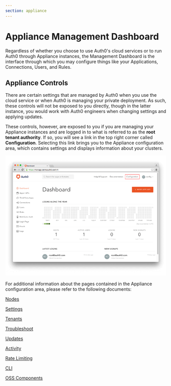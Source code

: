 ```yaml
---
section: appliance
---
```


# Appliance Management Dashboard

Regardless of whether you choose to use Auth0's cloud services or to run Auth0 through Appliance instances, the Management Dashboard is the interface through which you may configure things like your Applications, Connections, Users, and Rules.

## Appliance Controls

There are certain settings that are managed by Auth0 when you use the cloud service or when Auth0 is managing your private deployment. As such, these controls will not be exposed to you directly, though in the latter instance, you would work with Auth0 engineers when changing settings and applying updates.

These controls, however, are exposed to you if you are managing your Appliance instances and are logged in to what is referred to as the **root tenant authority**. If so, you will see a link in the top right corner called **Configuration**. Selecting this link brings you to the Appliance configuration area, which contains settings and displays information about your clusters.

![](/media/articles/appliance/dashboard/primary-dashboard.png)

For additional information about the pages contained in the Appliance configuration area, please refer to the following documents:

[Nodes](/appliance/dashboard/nodes)

[Settings](/appliance/dashboard/settings)

[Tenants](/appliance/dashboard/tenants)

[Troubleshoot](/appliance/dashboard/troubleshoot)

[Updates](/appliance/dashboard/updates)

[Activity](/appliance/dashboard/activity)

[Rate Limiting](/appliance/dashboard/rate-limiting)

[CLI](/appliance/dashboard/cli)

[OSS Components](/appliance/dashboard/oss-components)
